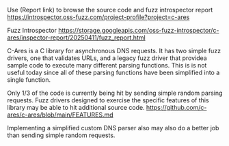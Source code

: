 Use (Report link) to browse the source code and fuzz introspector report https://introspector.oss-fuzz.com/project-profile?project=c-ares

Fuzz Introspector
https://storage.googleapis.com/oss-fuzz-introspector/c-ares/inspector-report/20250411/fuzz_report.html

C-Ares is a C library for asynchronous DNS requests.  It has two simple fuzz drivers, one that validates URLs, and a legacy fuzz driver that providea sample code to execute many different parsing functions.  This is is not useful today since all of these parsing functions have been simplified into a single function.

Only 1/3 of the code is currently being hit by sending simple random parsing requests. Fuzz drivers designed to exercise the specific features of this  library  may be able to hit additional source code. https://github.com/c-ares/c-ares/blob/main/FEATURES.md

Implementing a simplified custom DNS parser also may also do a better job than sending simple random requests.
